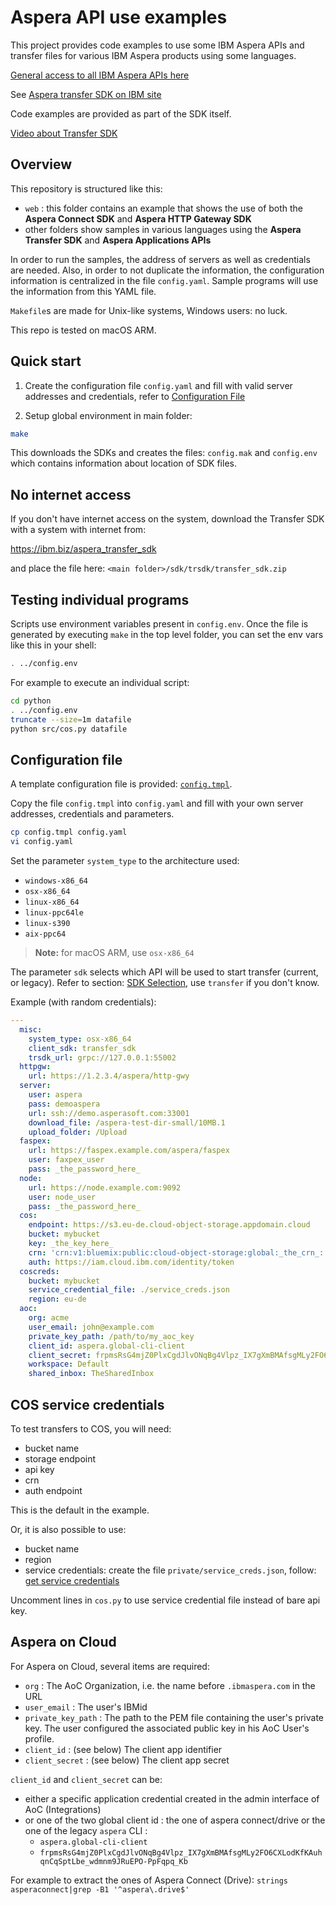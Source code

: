 # Aspera API use examples

This project provides code examples to use some IBM Aspera APIs and transfer files for various IBM Aspera products using some languages.

[General access to all IBM Aspera APIs here](https://developer.ibm.com/apis/catalog/?search=aspera)

See [Aspera transfer SDK on IBM site](https://developer.ibm.com/apis/catalog?search=%22aspera%20transfer%20sdk%22)

Code examples are provided as part of the SDK itself.

[Video about Transfer SDK](https://higherlogicstream.s3.amazonaws.com/IMWUC/d5b91301-6aa1-5741-e083-2a9121d9d8a7_file.mp4)

## Overview

This repository is structured like this:

- `web` : this folder contains an example that shows the use of both the **Aspera Connect SDK** and **Aspera HTTP Gateway SDK**
- other folders show samples in various languages using the **Aspera Transfer SDK** and **Aspera Applications APIs**

In order to run the samples, the address of servers as well as credentials are needed.
Also, in order to not duplicate the information, the configuration information is centralized in the file `config.yaml`.
Sample programs will use the information from this YAML file.

`Makefile`s are made for Unix-like systems, Windows users: no luck.

This repo is tested on macOS ARM.

## Quick start

1. Create the configuration file `config.yaml` and fill with valid server addresses and credentials, refer to [Configuration File](#config)

1. Setup global environment in main folder:

```bash
make
```

This downloads the SDKs and creates the files: `config.mak` and `config.env` which contains information about location of SDK files.

## No internet access

If you don't have internet access on the system, download the Transfer SDK with a system with internet from:

<https://ibm.biz/aspera_transfer_sdk>

and place the file here: `<main folder>/sdk/trsdk/transfer_sdk.zip`

## Testing individual programs

Scripts use environment variables present in `config.env`.
Once the file is generated by executing `make` in the top level folder, you can set the env vars like this in your shell:

```bash
. ../config.env
```

For example to execute an individual script:

```bash
cd python
. ../config.env
truncate --size=1m datafile
python src/cos.py datafile
```

## <a id="config"></a>Configuration file

A template configuration file is provided: [`config.tmpl`](config.tmpl).

Copy the file `config.tmpl` into `config.yaml` and fill with your own server addresses, credentials and parameters.

```bash
cp config.tmpl config.yaml
vi config.yaml
```

Set the parameter `system_type` to the architecture used:

- `windows-x86_64`
- `osx-x86_64`
- `linux-x86_64`
- `linux-ppc64le`
- `linux-s390`
- `aix-ppc64`

> **Note:** for macOS ARM, use `osx-x86_64`

The parameter `sdk` selects which API will be used to start transfer (current, or legacy).
Refer to section: [SDK Selection](#sdk), use `transfer` if you don't know.

Example (with random credentials):

```yaml
---
  misc:
    system_type: osx-x86_64
    client_sdk: transfer_sdk
    trsdk_url: grpc://127.0.0.1:55002
  httpgw:
    url: https://1.2.3.4/aspera/http-gwy
  server:
    user: aspera
    pass: demoaspera
    url: ssh://demo.asperasoft.com:33001
    download_file: /aspera-test-dir-small/10MB.1
    upload_folder: /Upload
  faspex:
    url: https://faspex.example.com/aspera/faspex
    user: faxpex_user
    pass: _the_password_here_
  node:
    url: https://node.example.com:9092
    user: node_user
    pass: _the_password_here_
  cos:
    endpoint: https://s3.eu-de.cloud-object-storage.appdomain.cloud
    bucket: mybucket
    key: _the_key_here_
    crn: 'crn:v1:bluemix:public:cloud-object-storage:global:_the_crn_::'
    auth: https://iam.cloud.ibm.com/identity/token
  coscreds:
    bucket: mybucket
    service_credential_file: ./service_creds.json
    region: eu-de
  aoc:
    org: acme
    user_email: john@example.com
    private_key_path: /path/to/my_aoc_key
    client_id: aspera.global-cli-client
    client_secret: frpmsRsG4mjZ0PlxCgdJlvONqBg4Vlpz_IX7gXmBMAfsgMLy2FO6CXLodKfKAuhqnCqSptLbe_wdmnm9JRuEPO-PpFqpq_Kb
    workspace: Default
    shared_inbox: TheSharedInbox
```

## COS service credentials

To test transfers to COS, you will need:

- bucket name
- storage endpoint
- api key
- crn
- auth endpoint

This is the default in the example.

Or, it is also possible to use:

- bucket name
- region
- service credentials: create the file `private/service_creds.json`, follow: [get service credentials](https://www.rubydoc.info/gems/aspera-cli#using-service-credential-file)

Uncomment lines in `cos.py` to use service credential file instead of bare api key.

## Aspera on Cloud

For Aspera on Cloud, several items are required:

- `org` : The AoC Organization, i.e. the name before `.ibmaspera.com` in the URL
- `user_email` : The user's IBMid
- `private_key_path` : The path to the PEM file containing the user's private key. The user configured the associated public key in his AoC User's profile.
- `client_id` : (see below) The client app identifier
- `client_secret` : (see below) The client app secret

`client_id` and `client_secret` can be:

- either a specific application credential created in the admin interface of AoC (Integrations)
- or one of the two global client id : the one of aspera connect/drive or the one of the legacy `aspera` CLI :
  - `aspera.global-cli-client`
  - `frpmsRsG4mjZ0PlxCgdJlvONqBg4Vlpz_IX7gXmBMAfsgMLy2FO6CXLodKfKAuhqnCqSptLbe_wdmnm9JRuEPO-PpFqpq_Kb`

For example to extract the ones of Aspera Connect (Drive): `strings asperaconnect|grep -B1 '^aspera\.drive$'`

